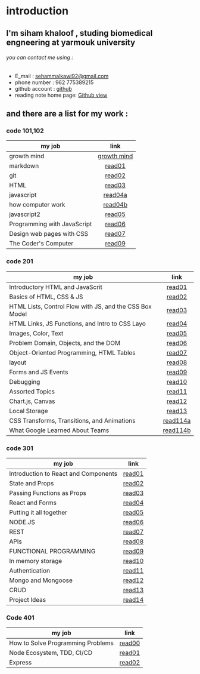 # introduction 
## I'm siham khaloof , studing biomedical engneering at yarmouk university 
###### you can contact me using :
* E_mail : sehammalkawi92@gmail.com
* phone number : 962 775389215
* github account : [github](https://github.com/sbkhaloof)
* reading note home page: [Github view](https://github.com/sbkhaloof/growthmindsit)

## and there are a list for my work :
### code 101,102

|      my job               |                          link                                      |
|-------------------------- |:------------------------------------------------------------------:|
|   growth mind             |[growth mind](https://sbkhaloof.github.io/growthmindsit/growthmind) |
|     markdown              |[read01](https://sbkhaloof.github.io/growthmindsit/read01)          |
|      git                  |[read02](https://sbkhaloof.github.io/growthmindsit/read02)          |
|     HTML                  |[read03]( https://sbkhaloof.github.io/growthmindsit/read03)         |
|   javascript              |[read04a](https://sbkhaloof.github.io/growthmindsit/read04a)        |
|how computer work          |[read04b](https://sbkhaloof.github.io/growthmindsit/read04b)        |
|   javascript2             |[read05](https://sbkhaloof.github.io/growthmindsit/read05)          |
|Programming with JavaScript|[read06](https://sbkhaloof.github.io/growthmindsit/read06)          |
|Design web pages with CSS  |[read07](https://sbkhaloof.github.io/growthmindsit/read07)          |
|   The Coder's Computer    |[read09](https://sbkhaloof.github.io/growthmindsit/read09)          |

### code 201
 
|                     my job                            |                    link                                       |
|------------------------------------------------------ |:------------------------------------------------------------: |
|           Introductory HTML and JavaScrit             |[read01](https://sbkhaloof.github.io/growthmindsit/class-01)   |
|             Basics of HTML, CSS & JS                  |[read02](https://sbkhaloof.github.io/growthmindsit/class-02)   |
|HTML Lists, Control Flow with JS, and the CSS Box Model|[read03](https://sbkhaloof.github.io/growthmindsit/class-03)   |
|     HTML Links, JS Functions, and Intro to CSS Layo   |[read04](https://sbkhaloof.github.io/growthmindsit/class-04)   |
|                Images, Color, Text                    |[read05](https://sbkhaloof.github.io/growthmindsit/class-05)   |
|      Problem Domain, Objects, and the DOM             |[read06](https://sbkhaloof.github.io/growthmindsit/class-06)   |
|  Object-Oriented Programming, HTML Tables             |[read07](https://sbkhaloof.github.io/growthmindsit/class-07)   |
|                           layout                      |[read08](https://sbkhaloof.github.io/growthmindsit/class-08)   |
|                 Forms and JS Events                   |[read09](https://sbkhaloof.github.io/growthmindsit/class-09)   |
|                       Debugging                       |[read10](https://sbkhaloof.github.io/growthmindsit/class-10)   |
|               Assorted Topics                         |[read11](https://sbkhaloof.github.io/growthmindsit/class-11)   |
|                Chart.js, Canvas                       |[read12](https://sbkhaloof.github.io/growthmindsit/class-12)   |
|                Local Storage                          |[read13](https://sbkhaloof.github.io/growthmindsit/class-13)   |
|      CSS Transforms, Transitions, and Animations      |[read114a](https://sbkhaloof.github.io/growthmindsit/class-14a)|
|             What Google Learned About Teams           |[read114b](https://sbkhaloof.github.io/growthmindsit/class-14b)|



### code 301


|                     my job                            |                    link                                        |
|------------------------------------------------------ |:-------------------------------------------------------------: |
|          Introduction to React and Components         |[read01](https://sbkhaloof.github.io/growthmindsit/read_class1) |
|                  State and Props                      |[read02](https://sbkhaloof.github.io/growthmindsit/read_class2) |
|              Passing Functions as Props               |[read03](https://sbkhaloof.github.io/growthmindsit/read_class3) |
|                   React and Forms                     |[read04](https://sbkhaloof.github.io/growthmindsit/read_class4) |
|              Putting it all together                  |[read05](https://sbkhaloof.github.io/growthmindsit/read_class5) |
|                      NODE.JS                          |[read06](https://sbkhaloof.github.io/growthmindsit/read_class6) |
|                       REST                            |[read07](https://sbkhaloof.github.io/growthmindsit/read_class7) |
|                       APIs                            |[read08](https://sbkhaloof.github.io/growthmindsit/read_class8) |
|               FUNCTIONAL PROGRAMMING                  |[read09](https://sbkhaloof.github.io/growthmindsit/read_class9) |
|                  In memory storage                    |[read10](https://sbkhaloof.github.io/growthmindsit/read_class10)|
|                    Authentication                     |[read11](https://sbkhaloof.github.io/growthmindsit/read_class11)|
|                  Mongo and Mongoose                   |[read12](https://sbkhaloof.github.io/growthmindsit/read_class12)|
|                        CRUD                           |[read13](https://sbkhaloof.github.io/growthmindsit/read_class13)|
|                Project Ideas                          |[read14](https://sbkhaloof.github.io/growthmindsit/read_class14)|






### Code 401



|                     my job                            |                        link                                        |
|------------------------------------------------------ |:-----------------------------------------------------------------: |
|         How to Solve Programming Problems             |[read00](https://sbkhaloof.github.io/growthmindsit/prep-401)        |
|              Node Ecosystem, TDD, CI/CD               |[read01](https://sbkhaloof.github.io/growthmindsit/read-class01-401)|
|                       Express                         |[read02](https://sbkhaloof.github.io/growthmindsit/read-class02-401)|



